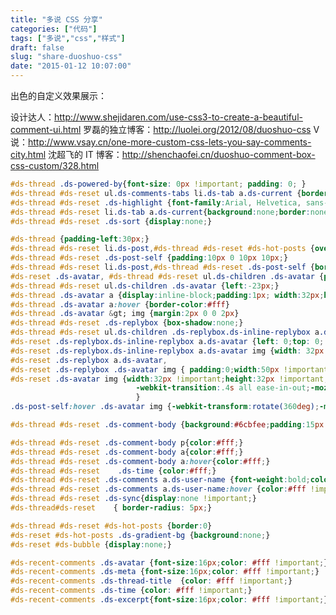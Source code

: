 ```yaml
---
title: "多说 CSS 分享"
categories: ["代码"]
tags: ["多说","css","样式"]
draft: false
slug: "share-duoshuo-css"
date: "2015-01-12 10:07:00"
---
```


出色的自定义效果展示：

设计达人：<a href="http://www.shejidaren.com/use-css3-to-create-a-beautiful-comment-ui.html" target="_blank">http://www.shejidaren.com/use-css3-to-create-a-beautiful-comment-ui.html</a>
罗磊的独立博客：<a href="http://luolei.org/2012/08/duoshuo-css" target="_blank">http://luolei.org/2012/08/duoshuo-css</a>
V说：<a href="http://www.vsay.cn/one-more-custom-css-lets-you-say-comments-city.html" target="_blank">http://www.vsay.cn/one-more-custom-css-lets-you-say-comments-city.html</a>
沈超飞的 IT 博客：<a href="http://shenchaofei.cn/duoshuo-comment-box-css-custom/328.html" target="_blank">http://shenchaofei.cn/duoshuo-comment-box-css-custom/328.html</a>

```css
#ds-thread .ds-powered-by{font-size: 0px !important; padding: 0; }
#ds-thread #ds-reset ul.ds-comments-tabs li.ds-tab a.ds-current {border:0px;color:#fff;text-shadow:none;background:#6cbfee}
#ds-thread #ds-reset .ds-highlight {font-family:Arial, Helvetica, sans-serif;font-size:14px;font-weight:bold;color:#fff !important;}
#ds-thread #ds-reset li.ds-tab a.ds-current{background:none;border:none;}
#ds-thread #ds-reset .ds-sort {display:none;}

#ds-thread {padding-left:30px;}
#ds-thread #ds-reset li.ds-post,#ds-thread #ds-reset #ds-hot-posts {overflow:visible}
#ds-thread #ds-reset .ds-post-self {padding:10px 0 10px 10px;}
#ds-thread #ds-reset li.ds-post,#ds-thread #ds-reset .ds-post-self {border:0 !important;}
#ds-reset .ds-avatar, #ds-thread #ds-reset ul.ds-children .ds-avatar {position:absolute;top:26px;left:-14px;padding:5px;width:36px;height:36px;box-shadow:-1px 0 1px rgba(0,0,0,.15) inset;border-radius:46px; background:#AFDCF8;}
#ds-thread #ds-reset ul.ds-children .ds-avatar {left:-23px;}
#ds-thread .ds-avatar a {display:inline-block;padding:1px; width:32px;height:32px;border:1px solid #6cbfee;border-radius:50%; background-color:#fff !important}
#ds-thread .ds-avatar a:hover {border-color:#fff}
#ds-thread .ds-avatar &gt; img {margin:2px 0 0 2px}
#ds-thread #ds-reset .ds-replybox {box-shadow:none;}
#ds-thread #ds-reset ul.ds-children .ds-replybox.ds-inline-replybox a.ds-avatar,
#ds-reset .ds-replybox.ds-inline-replybox a.ds-avatar {left: 0;top: 0; padding: 0;width: 32px !important;height: 32px !important; background: none;box-shadow: none; } 
#ds-reset .ds-replybox.ds-inline-replybox a.ds-avatar img {width: 32px !important;height: 32px !important; border-radius:50%;} 
#ds-reset .ds-replybox a.ds-avatar,
#ds-reset .ds-replybox .ds-avatar img { padding:0;width:50px !important;height:50px !important; border-radius:5px; }
#ds-reset .ds-avatar img {width:32px !important;height:32px !important;border-radius:32px;box-shadow:0 1px 3px rgba(0, 0, 0, 0.22);
                            -webkit-transition:.4s all ease-in-out;-moz-transition:.4s all ease-in-out;-o-transition:.4s all ease-in-out;-ms-transition:.4s all ease-in-out;transition:.4s all ease-in-out;
                            }
.ds-post-self:hover .ds-avatar img {-webkit-transform:rotate(360deg);-moz-transform:rotate(360deg);-o-transform:rotate(360deg);-ms-transform:rotate(360deg);transform:rotate(360deg);}

#ds-thread #ds-reset .ds-comment-body {background:#6cbfee;padding:15px 15px 12px 32px;border-radius:5px; box-shadow:0 1px 2px rgba(0,0,0,.15), 0 1px 0 rgba(255,255,255,.75) inset;}

#ds-thread #ds-reset .ds-comment-body p{color:#fff;}
#ds-thread #ds-reset .ds-comment-body a{color:#fff;}
#ds-thread #ds-reset .ds-comment-body a:hover{color:#fff;}
#ds-thread #ds-reset    .ds-time {color:#fff;}
#ds-thread #ds-reset .ds-comments a.ds-user-name {font-weight:bold;color:#fff !important;}
#ds-thread #ds-reset .ds-comments a.ds-user-name:hover {color:#fff !important;}
#ds-thread #ds-reset .ds-sync{display:none !important;}
#ds-thread#ds-reset    { border-radius: 5px;}

#ds-thread #ds-reset #ds-hot-posts {border:0}
#ds-reset #ds-hot-posts .ds-gradient-bg {background:none;}
#ds-reset #ds-bubble {display:none;}

#ds-recent-comments .ds-avatar {font-size:16px;color: #fff !important;}
#ds-recent-comments .ds-meta {font-size:16px;color: #fff !important;}
#ds-recent-comments .ds-thread-title  {color: #fff !important;}
#ds-recent-comments .ds-time {color: #fff !important;}
#ds-recent-comments .ds-excerpt{font-size:16px;color: #fff !important;}
```
